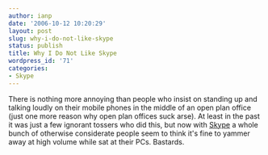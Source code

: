 ```yaml
---
author: ianp
date: '2006-10-12 10:20:29'
layout: post
slug: why-i-do-not-like-skype
status: publish
title: Why I Do Not Like Skype
wordpress_id: '71'
categories:
- Skype
---
```


There is nothing more annoying than people who insist on standing up and
talking loudly on their mobile phones in the middle of an open plan
office (just one more reason why open plan offices suck arse). At least
in the past it was just a few ignorant tossers who did this, but now
with [Skype][SK] a whole bunch of otherwise considerate people seem to
think it's fine to yammer away at high volume while sat at their PCs.
Bastards.

[SK]: http://www.skype.com/
